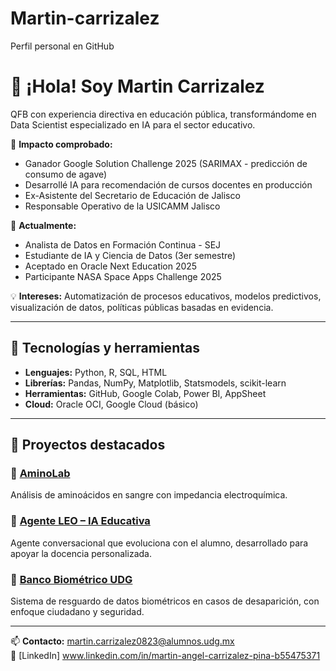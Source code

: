 # Martin-carrizalez
Perfil personal en GitHub
# 👋 ¡Hola! Soy Martin Carrizalez

QFB con experiencia directiva en educación pública, transformándome en Data Scientist especializado en IA para el sector educativo.

🎯 **Impacto comprobado:**
- Ganador Google Solution Challenge 2025 (SARIMAX - predicción de consumo de agave)
- Desarrollé IA para recomendación de cursos docentes en producción
- Ex-Asistente del Secretario de Educación de Jalisco
- Responsable Operativo de la USICAMM Jalisco

🚀 **Actualmente:**
- Analista de Datos en Formación Continua - SEJ
- Estudiante de IA y Ciencia de Datos (3er semestre)
- Aceptado en Oracle Next Education 2025
- Participante NASA Space Apps Challenge 2025

💡 **Intereses:** Automatización de procesos educativos, modelos predictivos, visualización de datos, políticas públicas basadas en evidencia.

---

## 🧠 Tecnologías y herramientas

- **Lenguajes:** Python, R, SQL, HTML
- **Librerías:** Pandas, NumPy, Matplotlib, Statsmodels, scikit-learn
- **Herramientas:** GitHub, Google Colab, Power BI, AppSheet
- **Cloud:** Oracle OCI, Google Cloud (básico)

---

## 📌 Proyectos destacados

### 🔹 [AminoLab](https://github.com/TU_REPO_AQUÍ)
Análisis de aminoácidos en sangre con impedancia electroquímica.

### 🔹 [Agente LEO – IA Educativa](https://agente-educativo-leo-gxcgxvns77c4kis7zkpyxf.streamlit.app/)
Agente conversacional que evoluciona con el alumno, desarrollado para apoyar la docencia personalizada.

### 🔹 [Banco Biométrico UDG](https://github.com/TU_REPO_AQUÍ)
Sistema de resguardo de datos biométricos en casos de desaparición, con enfoque ciudadano y seguridad.

---

📫 **Contacto:** martin.carrizalez0823@alumnos.udg.mx  
🔗 [LinkedIn] www.linkedin.com/in/martin-angel-carrizalez-pina-b55475371
